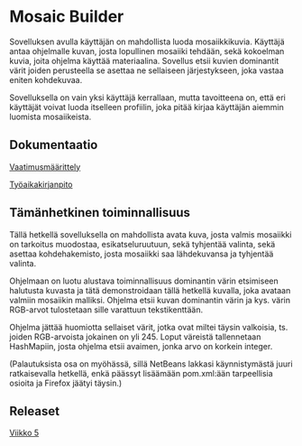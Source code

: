 # Mosaic Builder #

Sovelluksen avulla käyttäjän on mahdollista luoda mosaiikkikuvia. Käyttäjä antaa ohjelmalle kuvan, josta lopullinen mosaiiki tehdään, sekä kokoelman kuvia, joita ohjelma käyttää materiaalina. Sovellus etsii kuvien dominantit värit joiden perusteella se asettaa ne sellaiseen järjestykseen, joka vastaa eniten kohdekuvaa.

Sovelluksella on vain yksi käyttäjä kerrallaan, mutta tavoitteena on, että eri käyttäjät voivat luoda itselleen profiilin, joka pitää kirjaa käyttäjän aiemmin luomista mosaiikeista. 

## Dokumentaatio ##

[Vaatimusmäärittely](https://github.com/ratilmii/ot-harjoitustyo/blob/master/Dokumentaatio/Vaatimusmaarittely.md)

[Työaikakirjanpito](https://github.com/ratilmii/ot-harjoitustyo/blob/master/Dokumentaatio/Tyoaikakirjanpito.md)

## Tämänhetkinen toiminnallisuus ##

Tällä hetkellä sovelluksella on mahdollista avata kuva, josta valmis mosaiikki on tarkoitus muodostaa, esikatseluruutuun, sekä tyhjentää valinta, sekä asettaa kohdehakemisto, josta mosaiikki saa lähdekuvansa ja tyhjentää valinta. 

Ohjelmaan on luotu alustava toiminnallisuus dominantin värin etsimiseen halutusta kuvasta ja tätä demonstroidaan tällä hetkellä kuvalla, joka avataan valmiin mosaiikin malliksi. Ohjelma etsii kuvan dominantin värin ja kys. värin RGB-arvot tulostetaan sille varattuun tekstikenttään. 

Ohjelma jättää huomiotta sellaiset värit, jotka ovat miltei täysin valkoisia, ts. joiden RGB-arvoista jokainen on yli 245. Loput väreistä tallennetaan HashMapiin, josta ohjelma etsii avaimen, jonka arvo on korkein integer. 

(Palautuksista osa on myöhässä, sillä NetBeans lakkasi käynnistymästä juuri ratkaisevalla hetkellä, enkä päässyt lisäämään pom.xml:ään tarpeellisia osioita ja Firefox jäätyi täysin.)

## Releaset ##

[Viikko 5](https://github.com/ratilmii/ot-harjoitustyo/releases/tag/viikko5)
